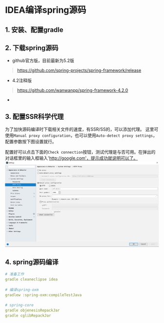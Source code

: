 # IDEA编译spring源码
## 1. 安装、配置gradle
## 2. 下载spring源码
- github官方版，目前最新为5.2版
>https://github.com/spring-projects/spring-framework/release
- 4.2注释版
>https://github.com/wanwanpp/spring-framework-4.2.0
-
## 3. 配置SSR科学代理
为了加快源码编译时下载相关文件的速度，有SSR/SS的，可以添加代理。
这里可使用`Manual proxy configuration`，也可以使用`Auto-detect proxy settings`，配置参数按下图设置就行。

配置好可以点击下面的`Check connection`按钮，测试代理是与否可用。在弹出的对话框里的输入框输入'http://google.com'，提示成功就说明可以了。
![](img/proxy.png)
## 4. spring源码编译
```yml
# 准备工作
gradle cleaneclipse idea

# 编译spring-oxm
gradlew :spring-oxm:compileTestJava

# spring-core
gradle objenesisRepackJar
gradle cglibRepackJar
```